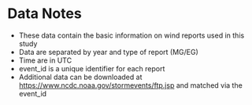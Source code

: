 # Data Notes
* These data contain the basic information on wind reports used in this study
* Data are separated by year and type of report (MG/EG)
* Time are in UTC
* event_id is a unique identifier for each report
* Additional data can be downloaded at https://www.ncdc.noaa.gov/stormevents/ftp.jsp and matched via the event_id
